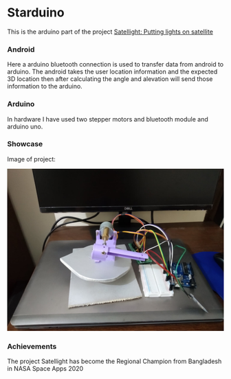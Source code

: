 # Starduino

This is the arduino part of the project [Satellight: Putting lights on satellite](https://satellight.netlify.app/)

### Android

Here a arduino bluetooth connection is used to transfer data from android to arduino. The android takes the user location information and the expected 3D location then after calculating the angle and alevation will send those information to the arduino.

### Arduino
 
 In hardware I have used two stepper motors and bluetooth module and arduino uno.

### Showcase

Image of project:

![Image of Arduino](https://github.com/TamimEhsan/Starduino/blob/main/Assets/image1.jpg)


### Achievements

The project Satellight has become the Regional Champion from Bangladesh in NASA Space Apps 2020
